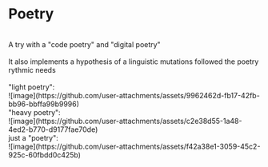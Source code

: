 # Poetry
<br>
A try with a "code poetry" and "digital poetry" <br>
<br>
It also implements a hypothesis of a linguistic mutations followed the poetry rythmic needs<br>
<br>
"light poetry": <br>
![image](https://github.com/user-attachments/assets/9962462d-fb17-42fb-bb96-bbffa99b9996)
<br>
"heavy poetry": <br>
![image](https://github.com/user-attachments/assets/c2e38d55-1a48-4ed2-b770-d9177fae70de)
<br>
just a "poetry": <br>
![image](https://github.com/user-attachments/assets/f42a38e1-3059-45c2-925c-60fbdd0c425b)
